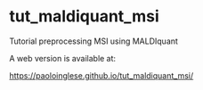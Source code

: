# tut_maldiquant_msi
Tutorial preprocessing MSI using MALDIquant

A web version is available at:

https://paoloinglese.github.io/tut_maldiquant_msi/

